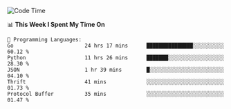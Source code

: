 <!--START_SECTION:waka-->
![Code Time](http://img.shields.io/badge/Code%20Time-831%20hrs%2047%20mins-blue)

📊 **This Week I Spent My Time On** 

```text
💬 Programming Languages: 
Go                       24 hrs 17 mins      ███████████████░░░░░░░░░░   60.12 % 
Python                   11 hrs 26 mins      ███████░░░░░░░░░░░░░░░░░░   28.30 % 
JSON                     1 hr 39 mins        █░░░░░░░░░░░░░░░░░░░░░░░░   04.10 % 
Thrift                   41 mins             ░░░░░░░░░░░░░░░░░░░░░░░░░   01.73 % 
Protocol Buffer          35 mins             ░░░░░░░░░░░░░░░░░░░░░░░░░   01.47 % 
```


<!--END_SECTION:waka-->